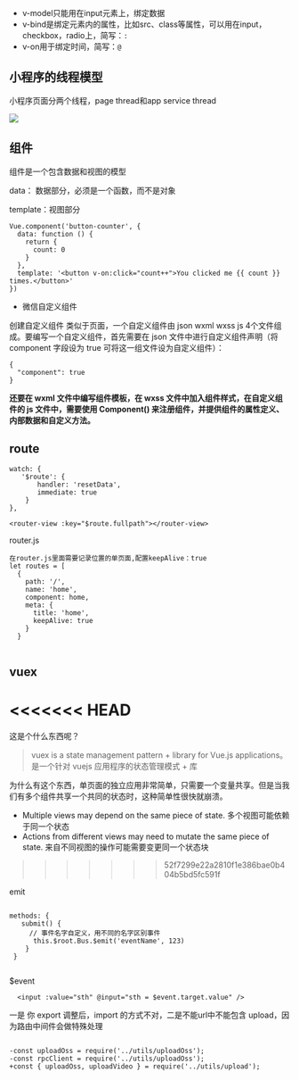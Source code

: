 - v-model只能用在input元素上，绑定数据
- v-bind是绑定元素内的属性，比如src、class等属性，可以用在input，checkbox，radio上，简写：`:`
- v-on用于绑定时间，简写：`@`

## 小程序的线程模型

小程序页面分两个线程，page thread和app service thread

![](https://tva1.sinaimg.cn/large/00831rSTgy1gcd9fe9j3aj30ie0s6758.jpg)

## 组件
组件是一个包含数据和视图的模型

data： 数据部分，必须是一个函数，而不是对象

template：视图部分

```
Vue.component('button-counter', {
  data: function () {
    return {
      count: 0
    }
  },
  template: '<button v-on:click="count++">You clicked me {{ count }} times.</button>'
})

```
- 微信自定义组件

创建自定义组件
类似于页面，一个自定义组件由 json wxml wxss js 4个文件组成。要编写一个自定义组件，首先需要在 json 文件中进行自定义组件声明（将 component 字段设为 true 可将这一组文件设为自定义组件）：

```
{
  "component": true
}

```
**还要在 wxml 文件中编写组件模板，在 wxss 文件中加入组件样式，在自定义组件的 js 文件中，需要使用 Component() 来注册组件，并提供组件的属性定义、内部数据和自定义方法。** 
 
## route

```
watch: {
   '$route': {
       handler: 'resetData',
       immediate: true
    }
},
```
```
<router-view :key="$route.fullpath"></router-view>

```

router.js

```
在router.js里面需要记录位置的单页面,配置keepAlive：true
let routes = [
  {
    path: '/',
    name: 'home',
    component: home,
    meta: {
      title: 'home',
      keepAlive: true
    }
  }


```

## vuex
<<<<<<< HEAD
=======
这是个什么东西呢？
>vuex is a state management pattern + library for Vue.js applications。是一个针对 vuejs 应用程序的状态管理模式 + 库

为什么有这个东西，单页面的独立应用非常简单，只需要一个变量共享。但是当我们有多个组件共享一个共同的状态时，这种简单性很快就崩溃。

- Multiple views may depend on the same piece of state. 多个视图可能依赖于同一个状态
- Actions from different views may need to mutate the same piece of state. 来自不同视图的操作可能需要变更同一个状态块
>>>>>>> 52f7299e22a2810f1e386bae0b404b5bd5fc591f



emit

```

methods: {
   submit() {
     // 事件名字自定义，用不同的名字区别事件
      this.$root.Bus.$emit('eventName', 123)
    }
 }
 
```
 
  
   $event 
  
```
  <input :value="sth" @input="sth = $event.target.value" />

```
  
  
  一是 你 export 调整后，import 的方式不对，二是不能url中不能包含 upload，因为路由中间件会做特殊处理
  
  ```
  
-const uploadOss = require('../utils/uploadOss');
-const rpcClient = require('../utils/uploadOss');
+const { uploadOss, uploadVideo } = require('../utils/upload');

```
  
  